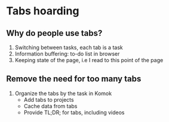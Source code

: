 # Tabs hoarding

## Why do people use tabs?

1. Switching between tasks, each tab is a task
2. Information buffering: to-do list in browser
3. Keeping state of the page, i.e I read to this point of the page

## Remove the need for too many tabs

1. Organize the tabs by the task in Komok
   - Add tabs to projects
   - Cache data from tabs
   - Provide TL;DR; for tabs, including videos
